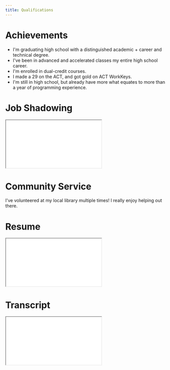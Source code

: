 ```yaml
---
title: Qualifications
---
```


# Achievements

- I'm graduating high school with a distinguished academic + career and technical degree.
- I've been in advanced and accelerated classes my entire high school career.
- I'm enrolled in dual-credit courses.
- I made a 29 on the ACT, and got gold on ACT WorkKeys.
- I'm still in high school, but already have more what equates to more than a year of programming experience.

# Job Shadowing

<!-- TODO: Add job shadowing info -->
<iframe src="/career-journal.pdf"></iframe>

# Community Service

I've volunteered at my local library multiple times! I really enjoy helping out there.

# Resume

<!-- TODO: Make remark iframe handler -->
<iframe src="/resume.pdf"></iframe>

# Transcript

<iframe src="/transcript.pdf"></iframe>
